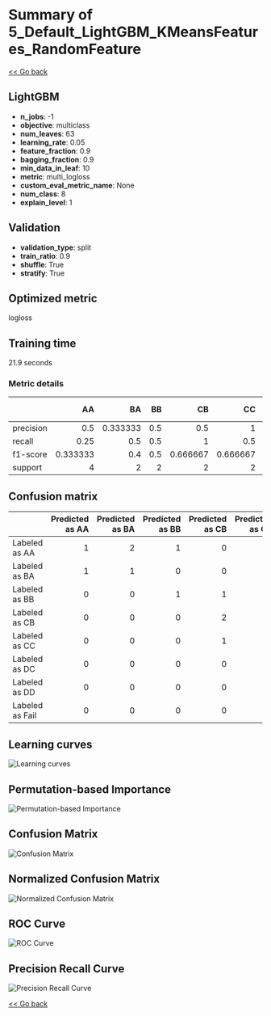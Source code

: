 # Summary of 5_Default_LightGBM_KMeansFeatures_RandomFeature

[<< Go back](../README.md)


## LightGBM
- **n_jobs**: -1
- **objective**: multiclass
- **num_leaves**: 63
- **learning_rate**: 0.05
- **feature_fraction**: 0.9
- **bagging_fraction**: 0.9
- **min_data_in_leaf**: 10
- **metric**: multi_logloss
- **custom_eval_metric_name**: None
- **num_class**: 8
- **explain_level**: 1

## Validation
 - **validation_type**: split
 - **train_ratio**: 0.9
 - **shuffle**: True
 - **stratify**: True

## Optimized metric
logloss

## Training time

21.9 seconds

### Metric details
|           |       AA |       BA |   BB |       CB |       CC |   DC |   DD |   Fail |   accuracy |   macro avg |   weighted avg |   logloss |
|:----------|---------:|---------:|-----:|---------:|---------:|-----:|-----:|-------:|-----------:|------------:|---------------:|----------:|
| precision | 0.5      | 0.333333 |  0.5 | 0.5      | 1        |  0.5 |  0.5 |      1 |   0.555556 |    0.604167 |       0.592593 |   1.40926 |
| recall    | 0.25     | 0.5      |  0.5 | 1        | 0.5      |  0.5 |  0.5 |      1 |   0.555556 |    0.59375  |       0.555556 |   1.40926 |
| f1-score  | 0.333333 | 0.4      |  0.5 | 0.666667 | 0.666667 |  0.5 |  0.5 |      1 |   0.555556 |    0.570833 |       0.544444 |   1.40926 |
| support   | 4        | 2        |  2   | 2        | 2        |  2   |  2   |      2 |   0.555556 |   18        |      18        |   1.40926 |


## Confusion matrix
|                 |   Predicted as AA |   Predicted as BA |   Predicted as BB |   Predicted as CB |   Predicted as CC |   Predicted as DC |   Predicted as DD |   Predicted as Fail |
|:----------------|------------------:|------------------:|------------------:|------------------:|------------------:|------------------:|------------------:|--------------------:|
| Labeled as AA   |                 1 |                 2 |                 1 |                 0 |                 0 |                 0 |                 0 |                   0 |
| Labeled as BA   |                 1 |                 1 |                 0 |                 0 |                 0 |                 0 |                 0 |                   0 |
| Labeled as BB   |                 0 |                 0 |                 1 |                 1 |                 0 |                 0 |                 0 |                   0 |
| Labeled as CB   |                 0 |                 0 |                 0 |                 2 |                 0 |                 0 |                 0 |                   0 |
| Labeled as CC   |                 0 |                 0 |                 0 |                 1 |                 1 |                 0 |                 0 |                   0 |
| Labeled as DC   |                 0 |                 0 |                 0 |                 0 |                 0 |                 1 |                 1 |                   0 |
| Labeled as DD   |                 0 |                 0 |                 0 |                 0 |                 0 |                 1 |                 1 |                   0 |
| Labeled as Fail |                 0 |                 0 |                 0 |                 0 |                 0 |                 0 |                 0 |                   2 |

## Learning curves
![Learning curves](learning_curves.png)

## Permutation-based Importance
![Permutation-based Importance](permutation_importance.png)
## Confusion Matrix

![Confusion Matrix](confusion_matrix.png)


## Normalized Confusion Matrix

![Normalized Confusion Matrix](confusion_matrix_normalized.png)


## ROC Curve

![ROC Curve](roc_curve.png)


## Precision Recall Curve

![Precision Recall Curve](precision_recall_curve.png)



[<< Go back](../README.md)
